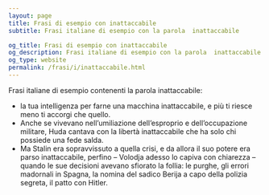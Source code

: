 ```yaml
---
layout: page
title: Frasi di esempio con inattaccabile 
subtitle: Frasi italiane di esempio con la parola  inattaccabile

og_title: Frasi di esempio con inattaccabile 
og_description: Frasi italiane di esempio con la parola  inattaccabile
og_type: website
permalink: /frasi/i/inattaccabile.html
---
```


Frasi italiane di esempio contenenti la parola inattaccabile:


- la tua intelligenza per farne una macchina inattaccabile, e più ti riesce meno ti accorgi che quello.
- Anche se vivevano nell’umiliazione dell’esproprio e dell’occupazione militare, Huda cantava con la libertà inattaccabile che ha solo chi possiede una fede salda.
- Ma Stalin era sopravvissuto a quella crisi, e da allora il suo potere era parso inattaccabile, perfino – Volodja adesso lo capiva con chiarezza – quando le sue decisioni avevano sfiorato la follia: le purghe, gli errori madornali in Spagna, la nomina del sadico Berija a capo della polizia segreta, il patto con Hitler.
